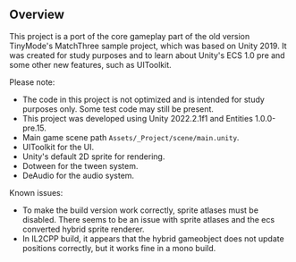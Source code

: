 

## Overview

This project is a port of the core gameplay part of the old version TinyMode's MatchThree sample project, which was based on Unity 2019. It was created for study purposes and to learn about Unity's ECS 1.0 pre and some other new features, such as UIToolkit.

Please note:

- The code in this project is not optimized and is intended for study purposes only. Some test code may still be present.
- This project was developed using Unity 2022.2.1f1 and Entities 1.0.0-pre.15.
- Main game scene path `Assets/_Project/scene/main.unity`.
- UIToolkit for the UI.
- Unity's default 2D sprite for rendering.
- Dotween for the tween system.
- DeAudio for the audio system.

Known issues:

- To make the build version work correctly, sprite atlases must be disabled. There seems to be an issue with sprite atlases and the ecs converted hybrid sprite renderer.
- In IL2CPP build, it appears that the hybrid gameobject does not update positions correctly, but it works fine in a mono build.